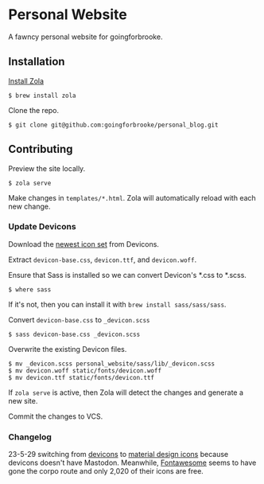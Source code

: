 # Personal Website

A fawncy personal website for goingforbrooke.

## Installation

[Install Zola](https://www.getzola.org/documentation/getting-started/installation/)

```console
$ brew install zola
```

Clone the repo.

```console
$ git clone git@github.com:goingforbrooke/personal_blog.git
```

## Contributing

Preview the site locally.

```console
$ zola serve
```

Make changes in `templates/*.html`. Zola will automatically reload with each new change.

### Update Devicons

Download the [newest icon set](https://github.com/devicons/devicon/archive/master.zip) from Devicons.

Extract `devicon-base.css`, `devicon.ttf`, and `devicon.woff`.

Ensure that Sass is installed so we can convert Devicon's *.css to *.scss.

```console
$ where sass
```

If it's not, then you can install it with `brew install sass/sass/sass`.

Convert `devicon-base.css` to `_devicon.scss`

```console
$ sass devicon-base.css _devicon.scss
```

Overwrite the existing Devicon files.

```console
$ mv _devicon.scss personal_website/sass/lib/_devicon.scss
$ mv devicon.woff static/fonts/devicon.woff
$ mv devicon.ttf static/fonts/devicon.ttf
```

If `zola serve` is active, then Zola will detect the changes and generate a new site.

Commit the changes to VCS.

### Changelog

23-5-29 switching from [devicons](https://devicon.dev) to [material design icons](https://pictogrammers.com/library/mdi/) because devicons doesn't have Mastodon. Meanwhile, [Fontawesome](https://fontawesome.com/icons) seems to have gone the corpo route and only 2,020 of their icons are free.